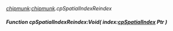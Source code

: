 _[chipmunk](../../modules/chipmunk/chipmunk-module.md):[chipmunk](../../modules/chipmunk/chipmunk-module.md).cpSpatialIndexReindex_
##### Function cpSpatialIndexReindex:Void( index:[cpSpatialIndex](../../modules/chipmunk/chipmunk-cpspatialindex.md) Ptr )
